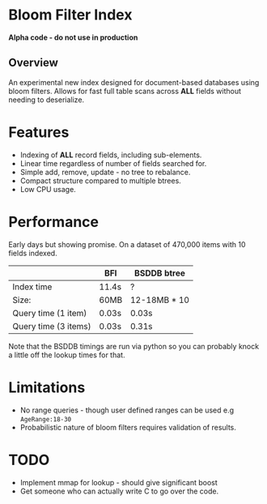 # Bloom Filter Index

**Alpha code - do not use in production**

## Overview

An experimental new index designed for document-based databases using bloom filters.  Allows for fast full table scans across **ALL** fields without needing
to deserialize.

# Features

* Indexing of **ALL** record fields, including sub-elements.
* Linear time regardless of number of fields searched for.
* Simple add, remove, update - no tree to rebalance.
* Compact structure compared to multiple btrees.
* Low CPU usage.

# Performance

Early days but showing promise.  On a dataset of 470,000 items with 10 fields indexed. 

|                       | BFI           | BSDDB btree  |
------------------------|---------------|---------------
| Index time            | 11.4s         | ?            |
| Size:                 | 60MB          | 12-18MB * 10 |
| Query time (1 item)   | 0.03s         | 0.03s        |
| Query time (3 items)  | 0.03s         | 0.31s        |

Note that the BSDDB timings are run via python so you can probably knock a little off the lookup times for that.

# Limitations

* No range queries - though user defined ranges can be used e.g ``AgeRange:18-30``
* Probabilistic nature of bloom filters requires validation of results.

# TODO

* Implement mmap for lookup - should give significant boost
* Get someone who can actually write C to go over the code.